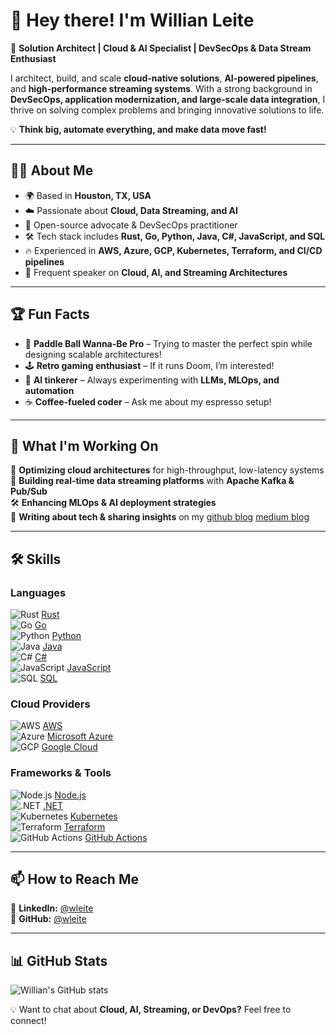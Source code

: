 # 👋 Hey there! I'm Willian Leite  

🚀 **Solution Architect | Cloud & AI Specialist | DevSecOps & Data Stream Enthusiast**  

I architect, build, and scale **cloud-native solutions**, **AI-powered pipelines**, and **high-performance streaming systems**. With a strong background in **DevSecOps, application modernization, and large-scale data integration**, I thrive on solving complex problems and bringing innovative solutions to life.  

💡 **Think big, automate everything, and make data move fast!**  

---

## 🧑‍💻 About Me  

- 🌍 Based in **Houston, TX, USA**  
- ☁️ Passionate about **Cloud, Data Streaming, and AI**  
- 💾 Open-source advocate & DevSecOps practitioner  
- 🛠️ Tech stack includes **Rust, Go, Python, Java, C#, JavaScript, and SQL**  
- 🔥 Experienced in **AWS, Azure, GCP, Kubernetes, Terraform, and CI/CD pipelines**  
- 📢 Frequent speaker on **Cloud, AI, and Streaming Architectures**  

---

## 🏆 Fun Facts  

- 🏓 **Paddle Ball Wanna-Be Pro** – Trying to master the perfect spin while designing scalable architectures!
- 🕹️ **Retro gaming enthusiast** – If it runs Doom, I’m interested!  
- 🤖 **AI tinkerer** – Always experimenting with **LLMs, MLOps, and automation**  
- ☕ **Coffee-fueled coder** – Ask me about my espresso setup!  

---

## 🚀 What I'm Working On  

🔧 **Optimizing cloud architectures** for high-throughput, low-latency systems  
📡 **Building real-time data streaming platforms** with **Apache Kafka & Pub/Sub**  
🛠️ **Enhancing MLOps & AI deployment strategies**  
📘 **Writing about tech & sharing insights** on my [github blog](https://wleite.com) [medium blog](https://medium.com/@willianleite/)  

---

## 🛠️ Skills  

### **Languages**  
![Rust](https://img.shields.io/badge/Rust-black?style=flat-square&logo=rust&logoColor=white) [Rust](https://www.rust-lang.org/)  
![Go](https://img.shields.io/badge/Go-blue?style=flat-square&logo=go&logoColor=white) [Go](https://go.dev/)  
![Python](https://img.shields.io/badge/Python-3776AB?style=flat-square&logo=python&logoColor=white) [Python](https://www.python.org/)  
![Java](https://img.shields.io/badge/Java-ED8B00?style=flat-square&logo=java&logoColor=white) [Java](https://www.java.com/)  
![C#](https://img.shields.io/badge/C%23-239120?style=flat-square&logo=c-sharp&logoColor=white) [C#](https://learn.microsoft.com/en-us/dotnet/csharp/)  
![JavaScript](https://img.shields.io/badge/JavaScript-F7DF1E?style=flat-square&logo=javascript&logoColor=black) [JavaScript](https://developer.mozilla.org/en-US/docs/Web/JavaScript)  
![SQL](https://img.shields.io/badge/SQL-CC2927?style=flat-square&logo=microsoftsqlserver&logoColor=white) [SQL](https://www.mysql.com/)  

### **Cloud Providers**  
![AWS](https://img.shields.io/badge/Amazon_AWS-232F3E?style=flat-square&logo=amazon-aws&logoColor=white) [AWS](https://aws.amazon.com/)  
![Azure](https://img.shields.io/badge/Microsoft_Azure-0078D4?style=flat-square&logo=microsoft-azure&logoColor=white) [Microsoft Azure](https://azure.microsoft.com/)  
![GCP](https://img.shields.io/badge/Google_Cloud-4285F4?style=flat-square&logo=google-cloud&logoColor=white) [Google Cloud](https://cloud.google.com/)  

### **Frameworks & Tools**  
![Node.js](https://img.shields.io/badge/Node.js-339933?style=flat-square&logo=node-dot-js&logoColor=white) [Node.js](https://nodejs.org/)  
![.NET](https://img.shields.io/badge/.NET-512BD4?style=flat-square&logo=dotnet&logoColor=white) [.NET](https://dotnet.microsoft.com/)  
![Kubernetes](https://img.shields.io/badge/Kubernetes-326CE5?style=flat-square&logo=kubernetes&logoColor=white) [Kubernetes](https://kubernetes.io/)  
![Terraform](https://img.shields.io/badge/Terraform-623CE4?style=flat-square&logo=terraform&logoColor=white) [Terraform](https://www.terraform.io/)  
![GitHub Actions](https://img.shields.io/badge/GitHub_Actions-2088FF?style=flat-square&logo=github-actions&logoColor=white) [GitHub Actions](https://github.com/features/actions)  

---

## 📫 How to Reach Me  

💼 **LinkedIn:** [@wleite](https://www.linkedin.com/in/wleite)  
🐙 **GitHub:** [@wleite](https://github.com/wleite)  

---

## 📊 GitHub Stats  

![Willian's GitHub stats](https://github-readme-stats.vercel.app/api?username=wleite&show_icons=true&theme=radical)  

💡 Want to chat about **Cloud, AI, Streaming, or DevOps?** Feel free to connect!  
